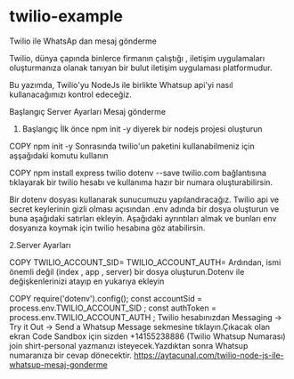 # twilio-example
Twilio ile WhatsAp dan mesaj gönderme

Twilio, dünya çapında binlerce firmanın çalıştığı , iletişim uygulamaları oluşturmanıza olanak tanıyan bir bulut iletişim uygulaması platformudur.

Bu yazımda, Twilio'yu NodeJs ile birlikte Whatsup api'yi nasıl kullanacağımızı kontrol edeceğiz.

Başlangıç
Server Ayarları
Mesaj gönderme
1. Başlangıç
İlk önce npm init -y diyerek bir nodejs projesi oluşturun


COPY
npm init -y
Sonrasında twilio'un paketini kullanabilmeniz için aşşağıdaki komutu kullanın


COPY
npm install express twilio dotenv --save
twilio.com bağlantısına tıklayarak bir twilio hesabı ve kullanıma hazır bir numara oluşturabilirsin.

Bir dotenv dosyası kullanarak sunucumuzu yapılandıracağız. Twilio api ve secret keylerinin gizli olması açısından .env adında bir dosya oluşturun ve buna aşağıdaki satırları ekleyin. Aşağıdaki ayrıntıları almak ve bunları env dosyanıza koymak için twilio hesabına göz atabilirsin.

2.Server Ayarları

COPY
TWILIO_ACCOUNT_SID=
TWILIO_ACCOUNT_AUTH=
Ardından, ismi önemli değil (index , app , server) bir dosya oluşturun.Dotenv ile değişkenlerinizi atayıp en yukarıya ekleyin


COPY
require('dotenv').config();
const accountSid = process.env.TWILIO_ACCOUNT_SID ;
const authToken = process.env.TWILIO_ACCOUNT_AUTH ;
Twilio hesabınızdan Messaging -> Try it Out -> Send a Whatsup Message sekmesine tıklayın.Çıkacak olan ekran Code Sandbox için sizden +14155238886 (Twilio Whatsup Numarası) join shirt-personal yazmanızı isteyecek.Yazdıktan sonra Whatsup numaranıza bir cevap dönecektir. https://aytacunal.com/twilio-node-js-ile-whatsup-mesaj-gonderme
